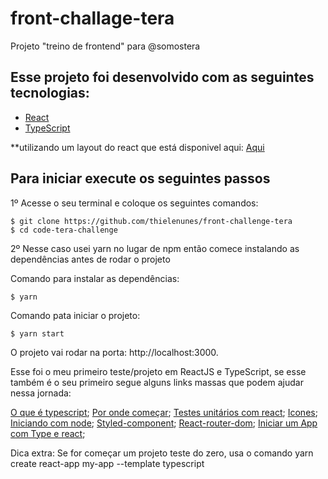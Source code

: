 # front-challage-tera
Projeto "treino de frontend" para @somostera

## Esse projeto foi desenvolvido com as seguintes tecnologias:

- [React](https://reactjs.org)
- [TypeScript](https://www.typescriptlang.org/)

**utilizando um layout do react que está disponivel aqui: [Aqui](https://create-react-app.dev/docs/adding-typescript/)

## Para iniciar execute os seguintes passos

1º Acesse o seu terminal e coloque os seguintes comandos:
```
$ git clone https://github.com/thielenunes/front-challenge-tera
$ cd code-tera-challenge 
```

2º Nesse caso usei yarn no lugar de npm então comece instalando as dependências antes de rodar o projeto

Comando para instalar as dependências:
```
$ yarn
```

Comando pata iniciar o projeto:
```
$ yarn start
```


O projeto vai rodar na porta: http://localhost:3000.

Esse foi o meu primeiro teste/projeto em ReactJS e TypeScript, se esse também é o seu primeiro segue alguns links massas que podem ajudar nessa jornada:

[O que é typescript](https://blog.geekhunter.com.br/introducao-a-typescript/#O_que_e_TypeScript);
[Por onde começar](https://developer.mozilla.org/pt-BR/docs/Learn/Tools_and_testing/Client-side_JavaScript_frameworks/React_getting_started);
[Testes unitários com react](https://devporai.com.br/testes-unitarios-em-react/);
[Icones](https://feathericons.com/);
[Iniciando com node](https://www.devmedia.com.br/como-instalar-o-node-js-npm-e-o-react-no-windows/40329);
[Styled-component](https://styled-components.com/docs/basics#installation);
[React-router-dom](https://stackoverflow.com/questions/63690695/react-redirect-is-not-exported-from-react-router-dom);
[Iniciar um App com Type e react](https://create-react-app.dev/docs/adding-typescript/);

Dica extra:
Se for começar um projeto teste do zero, usa o comando yarn create react-app my-app --template typescript



